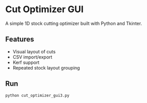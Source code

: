 # Cut Optimizer GUI

A simple 1D stock cutting optimizer built with Python and Tkinter.

## Features

- Visual layout of cuts
- CSV import/export
- Kerf support
- Repeated stock layout grouping

## Run

```bash
python cut_optimizer_gui3.py
